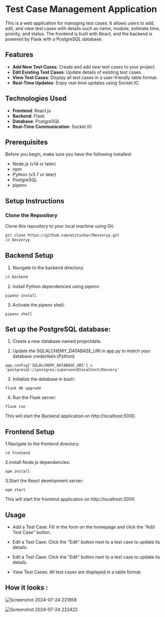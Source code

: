 # Test Case Management Application

This is a web application for managing test cases. It allows users to add, edit, and view test cases with details such as name, module, estimate time, priority, and status. The frontend is built with React, and the backend is powered by Flask with a PostgreSQL database.

## Features

- **Add New Test Cases**: Create and add new test cases to your project.
- **Edit Existing Test Cases**: Update details of existing test cases.
- **View Test Cases**: Display all test cases in a user-friendly table format.
- **Real-Time Updates**: Enjoy real-time updates using Socket.IO.

## Technologies Used

- **Frontend**: React.js
- **Backend**: Flask
- **Database**: PostgreSQL
- **Real-Time Communication**: Socket.IO

## Prerequisites

Before you begin, make sure you have the following installed:

- Node.js (v14 or later)
- npm
- Python (v3.7 or later)
- PostgreSQL
- pipenv

## Setup Instructions

### Clone the Repository

Clone this repository to your local machine using Git:

```bash
git clone https://github.com/wiztushar/Devzeryy.git
cd Devzeryy
```


## Backend Setup

1. Navigate to the backend directory:
```bash
cd backend
```

2. Install Python dependencies using pipenv:

```
pipenv install
```
3. Activate the pipenv shell:

```
pipenv shell
```

## Set up the PostgreSQL database:

1. Create a new database named projectdata.

2. Update the SQLALCHEMY_DATABASE_URI in app.py to match your database credentials:(Python)

```
app.config['SQLALCHEMY_DATABASE_URI'] = 'postgresql://postgres:superuser@localhost/Devzery'
```

3. Initialize the database in bash:

```
flask db upgrade
```


4. Run the Flask server:

```
flask run
```
This will start the Backend application on http://localhost:5000.

## Frontend Setup

1.Navigate to the frontend directory:
```
cd frontend
```

2.Install Node.js dependencies:
```
npm install
```
3.Start the React development server:
```
npm start 
```

This will start the frontend application on http://localhost:3000.

## Usage

- Add a Test Case: Fill in the form on the homepage and click the "Add Test Case" button.

- Edit a Test Case: Click the "Edit" button next to a test case to update its details.
  
- Edit a Test Case: Click the "Edit" button next to a test case to update its details.

- View Test Cases: All test cases are displayed in a table format.


## How it looks :

![Screenshot 2024-07-24 221958](https://github.com/user-attachments/assets/c85b0965-75e5-4aec-8a54-49be4c00866a)

![Screenshot 2024-07-24 222422](https://github.com/user-attachments/assets/1c8e6119-6550-42b6-926f-730a4a2663a3)

